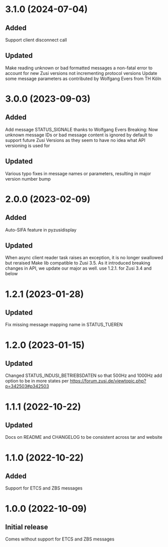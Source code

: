 # 3.1.0 (2024-07-04)
## Added
Support client disconnect call
## Updated
Make reading unknown or bad formatted messages a non-fatal error to account for new Zusi versions not incrementing protocol versions
Update some message parameters as contributed by Wolfgang Evers from TH Köln

# 3.0.0 (2023-09-03)
## Added
Add message STATUS_SIGNALE thanks to Wolfgang Evers
Breaking: Now unknown message IDs or bad message content is ignored by default to support future Zusi Versions as they seem to have no idea what API versioning is used for
## Updated
Various typo fixes in message names or parameters, resulting in major version number bump

# 2.0.0 (2023-02-09)
## Added
Auto-SIFA feature in pyzusidisplay
## Updated
When async client reader task raises an exception, it is no longer swallowed but reraised
Make lib compatible to Zusi 3.5. As it introduced breaking changes in API, we update our major as well. use 1.2.1. for Zusi 3.4 and below

# 1.2.1 (2023-01-28)
## Updated
Fix missing message mapping name in STATUS_TUEREN

# 1.2.0 (2023-01-15)
## Updated
Changed STATUS_INDUSI_BETRIEBSDATEN so that 500Hz and 1000Hz add option to be in more states per https://forum.zusi.de/viewtopic.php?p=342503#p342503

# 1.1.1 (2022-10-22)
## Updated
Docs on README and CHANGELOG to be consistent across tar and website

# 1.1.0 (2022-10-22)
## Added
Support for ETCS and ZBS messages

# 1.0.0 (2022-10-09)
## Initial release
Comes without support for ETCS and ZBS messages
